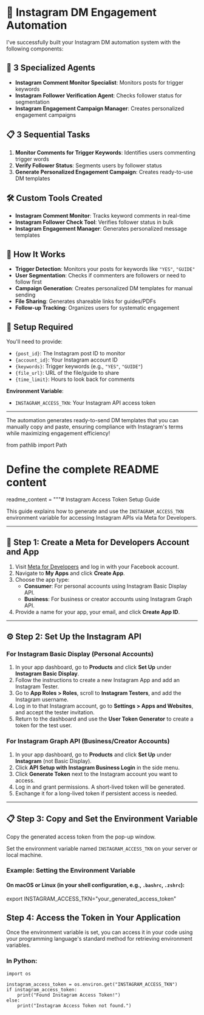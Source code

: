 # 🎉 Instagram DM Engagement Automation

I've successfully built your Instagram DM automation system with the following components:

## 🤖 3 Specialized Agents
- **Instagram Comment Monitor Specialist**: Monitors posts for trigger keywords
- **Instagram Follower Verification Agent**: Checks follower status for segmentation
- **Instagram Engagement Campaign Manager**: Creates personalized engagement campaigns

## 📋 3 Sequential Tasks
1. **Monitor Comments for Trigger Keywords**: Identifies users commenting trigger words
2. **Verify Follower Status**: Segments users by follower status
3. **Generate Personalized Engagement Campaign**: Creates ready-to-use DM templates

## 🛠️ Custom Tools Created
- **Instagram Comment Monitor**: Tracks keyword comments in real-time
- **Instagram Follower Check Tool**: Verifies follower status in bulk
- **Instagram Engagement Manager**: Generates personalized message templates

## 🎯 How It Works
- **Trigger Detection**: Monitors your posts for keywords like `"YES"`, `"GUIDE"`
- **User Segmentation**: Checks if commenters are followers or need to follow first
- **Campaign Generation**: Creates personalized DM templates for manual sending
- **File Sharing**: Generates shareable links for guides/PDFs
- **Follow-up Tracking**: Organizes users for systematic engagement

## 🔧 Setup Required
You'll need to provide:
- `{post_id}`: The Instagram post ID to monitor
- `{account_id}`: Your Instagram account ID
- `{keywords}`: Trigger keywords (e.g., `"YES"`, `"GUIDE"`)
- `{file_url}`: URL of the file/guide to share
- `{time_limit}`: Hours to look back for comments

**Environment Variable**:
- `INSTAGRAM_ACCESS_TKN`: Your Instagram API access token

---

The automation generates ready-to-send DM templates that you can manually copy and paste, ensuring compliance with Instagram's terms while maximizing engagement efficiency!










from pathlib import Path

# Define the complete README content
readme_content = """# Instagram Access Token Setup Guide

This guide explains how to generate and use the `INSTAGRAM_ACCESS_TKN` environment variable for accessing Instagram APIs via Meta for Developers.

---

## 🔐 Step 1: Create a Meta for Developers Account and App

1. Visit [Meta for Developers](https://developers.facebook.com) and log in with your Facebook account.
2. Navigate to **My Apps** and click **Create App**.
3. Choose the app type:
   - **Consumer**: For personal accounts using Instagram Basic Display API.
   - **Business**: For business or creator accounts using Instagram Graph API.
4. Provide a name for your app, your email, and click **Create App ID**.

---

## ⚙️ Step 2: Set Up the Instagram API

### For Instagram Basic Display (Personal Accounts)

1. In your app dashboard, go to **Products** and click **Set Up** under **Instagram Basic Display**.
2. Follow the instructions to create a new Instagram App and add an Instagram Tester.
3. Go to **App Roles > Roles**, scroll to **Instagram Testers**, and add the Instagram username.
4. Log in to that Instagram account, go to **Settings > Apps and Websites**, and accept the tester invitation.
5. Return to the dashboard and use the **User Token Generator** to create a token for the test user.

### For Instagram Graph API (Business/Creator Accounts)

1. In your app dashboard, go to **Products** and click **Set Up** under **Instagram** (not Basic Display).
2. Click **API Setup with Instagram Business Login** in the side menu.
3. Click **Generate Token** next to the Instagram account you want to access.
4. Log in and grant permissions. A short-lived token will be generated.
5. Exchange it for a long-lived token if persistent access is needed.

---

## 📋 Step 3: Copy and Set the Environment Variable

Copy the generated access token from the pop-up window.

Set the environment variable named `INSTAGRAM_ACCESS_TKN` on your server or local machine.

### Example: Setting the Environment Variable

#### On macOS or Linux (in your shell configuration, e.g., `.bashrc`, `.zshrc`):


export INSTAGRAM_ACCESS_TKN="your_generated_access_token"



## Step 4: Access the Token in Your Application

Once the environment variable is set, you can access it in your code using your programming language's standard method for retrieving environment variables.

### In Python:


```PY
import os

instagram_access_token = os.environ.get("INSTAGRAM_ACCESS_TKN")
if instagram_access_token:
    print("Found Instagram Access Token!")
else:
    print("Instagram Access Token not found.")

```